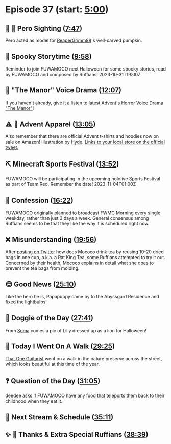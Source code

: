 # Episode 37 (start: [5:00](https://youtu.be/JGuhonVvvoE?t=5m00s))

## 👀 💜 Pero Sighting ([7:47](https://youtu.be/JGuhonVvvoE?t=7m47s))

Pero acted as model for [ReaperGrimm88](https://twitter.com/ReaperGrimm88/status/1716885452190547991)'s well-carved pumpkin.

## 👻 Spooky Storytime ([9:58](https://youtu.be/JGuhonVvvoE?t=9m58s))

Reminder to join FUWAMOCO next Halloween for some spooky stories, read by FUWAMOCO and composed by Ruffians! 2023-10-31T19:00Z

## 📢 "The Manor" Voice Drama ([12:07](https://youtu.be/JGuhonVvvoE?t=12m07s))

If you haven't already, give it a listen to latest [Advent's Horror Voice Drama "The Manor"](https://shop.hololivepro.com/en/products/hololiveen_advent_horrorvoicedrama)!

## ⚠️ 👗 Advent Apparel ([13:05](https://youtu.be/JGuhonVvvoE?t=13m05s))

Also remember that there are official Advent t-shirts and hoodies now on sale on Amazon! Illustration by [Hyde](https://twitter.com/tabakko/status/1716315008085446730). [Links to your local store on the official tweet.](https://twitter.com/hololive_En/status/1716295882146988485)

## ⛏️ Minecraft Sports Festival ([13:52](https://youtu.be/JGuhonVvvoE?t=13m52s))

FUWAMOCO will be participating in the upcoming hololive Sports Festival as part of Team Red. Remember the date! 2023-11-04T01:00Z

## 🙊 Confession ([16:22](https://youtu.be/JGuhonVvvoE?t=16m22s))

FUWAMOCO originally planned to broadcast FWMC Morning every single weekday, rather than just 3 days a week. General consensus among Ruffians seems to be that they like the way it is scheduled right now.

## ❌ Misunderstanding ([19:56](https://youtu.be/JGuhonVvvoE?t=19m56s))

After [posting on Twitter](https://twitter.com/FUWAMOCO_en/status/1717610833705148563) how does Mococo drink tea by reusing 10-20 dried bags in one cup, a.k.a. a Rat King Tea, some Ruffians attempted to try it out. Concerned by their health, Mococo explains in detail what she does to prevent the tea bags from molding.

## 😊 Good News ([25:10](https://youtu.be/JGuhonVvvoE?t=25m10s))

Like the hero he is, Papapuppy came by to the Abyssgard Residence and fixed the lightbulbs!

## 🐶 Doggie of the Day ([27:41](https://youtu.be/JGuhonVvvoE?t=27m41s))

From [Soma](https://twitter.com/SomaTheTatsoko/status/1717713612721053936) comes a pic of Lilly dressed up as a lion for Halloween!

## 🚶 Today I Went On A Walk ([29:25](https://youtu.be/JGuhonVvvoE?t=29m25s))

[That One Guitarist](https://twitter.com/that1guitar343/status/1717573660444139564) went on a walk in the nature preserve across the street, which looks beautiful at this time of the year.

## ❓ Question of the Day ([31:05](https://youtu.be/JGuhonVvvoE?t=31m05s))

[deedee](https://twitter.com/dedendp1/status/1717287823634505744) asks if FUWAMOCO have any food that teleports them back to their childhood when they eat it.

## 📅 Next Stream & Schedule ([35:11](https://youtu.be/JGuhonVvvoE?t=35m11s))

## ✨ 🐾 Thanks & Extra Special Ruffians ([38:39](https://youtu.be/JGuhonVvvoE?t=38m39s))
